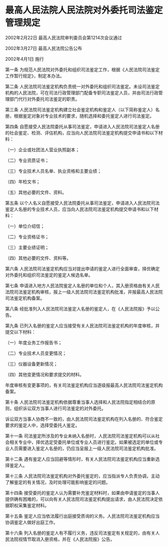 # 最高人民法院人民法院对外委托司法鉴定管理规定

2002年2月22日 最高人民法院审判委员会第1214次会议通过

2002年3月27日 最高人民法院公告公布

2002年4月1日 施行

<!-- INFO END -->

第一条 为规范人民法院对外委托和组织司法鉴定工作，根据《人民法院司法鉴定工作暂行规定》，制定本办法。

第二条 人民法院司法鉴定机构负责统一对外委托和组织司法鉴定。未设司法鉴定机构的人民法院，可在司法行政管理部门配备专职司法鉴定人员，并由司法行政管理部门代行对外委托司法鉴定的职责。

第三条 人民法院司法鉴定机构建立社会鉴定机构和鉴定人（以下简称鉴定人）名册，根据鉴定对象对专业技术的要求，随机选择和委托鉴定人进行司法鉴定。

第四条 自愿接受人民法院委托从事司法鉴定，申请进入人民法院司法鉴定人名册的社会鉴定、检测、评估机构，应当向人民法院司法鉴定机构提交申请书和以下材料：

（一）企业或社团法人营业执照副本；

（二）专业资质证书；

（三）专业技术人员名单、执业资格和主要业绩；

（四）年检文书；

（五）其他必要的文件、资料。

第五条 以个人名义自愿接受人民法院委托从事司法鉴定，申请进入人民法院司法鉴定人名册的专业技术人员，应当向人民法院司法鉴定机构提交申请书和以下材料：

（一）单位介绍信；

（二）专业资格证书；

（三）主要业绩证明；

（四）其他必要的文件、资料等。

第六条 人民法院司法鉴定机构应当对提出申请的鉴定人进行全面审查，择优确定对外委托和组织司法鉴定的鉴定人候选名单。

第七条 申请进入地方人民法院鉴定人名册的单位和个人，其入册资格由有关人民法院司法鉴定机构审核，报上一级人民法院司法鉴定机构批准，并报最高人民法院司法鉴定机构备案。

第八条 经批准列入人民法院司法鉴定人名册的鉴定人，在《人民法院报》予以公告。

第九条 已列入名册的鉴定人应当接受有关人民法院司法鉴定机构的年度审核，并提交以下材料：

（一）年度业务工作报告书；

（二）专业技术人员变更情况；

（三）仪器设备更新情况；

（四）其他变更情况和要求提交的材料。

年度审核有变更事项的，有关司法鉴定机构应当逐级报最高人民法院司法鉴定机构备案。

第十条 人民法院司法鉴定机构依据尊重当事人选择和人民法院指定相结合的原则，组织诉讼双方当事人进行司法鉴定的对外委托。

诉讼双方当事人协商不一致的，由人民法院司法鉴定机构在列入名册的、符合鉴定要求的鉴定人中，选择受委托人鉴定。

第十一条 司法鉴定所涉及的专业未纳入名册时，人民法院司法鉴定机构可以从社会相关专业中，择优选定受委托单位或专业人员进行鉴定。如果被选定的单位或专业人员需要进入鉴定人名册的，仍应当呈报上一级人民法院司法鉴定机构批准。

第十二条 遇有鉴定人应当回避等情形时，有关人民法院司法鉴定机构应当重新选择鉴定人。

第十三条 人民法院司法鉴定机构对外委托鉴定的，应当指派专人负责协调，主动了解鉴定的有关情况，及时处理可能影响鉴定的问题。

第十四条 接受委托的鉴定人认为需要补充鉴定材料时，如果由申请鉴定的当事人提供确有困难的，可以向有关人民法院司法鉴定机构提出请求，由人民法院决定依据职权采集鉴定材料。

第十五条 鉴定人应当依法履行出庭接受质询的义务。人民法院司法鉴定机构应当协调鉴定人做好出庭工作。

第十六条 列入名册的鉴定人有不履行义务，违反司法鉴定有关规定的，由有关人民法院视情节取消入册资格，并在《人民法院报》公告。